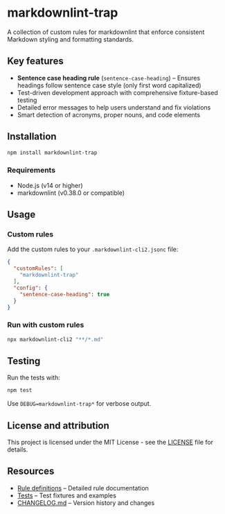 <!-- markdownlint-disable-next-line sentence-case-heading -->
# markdownlint-trap

A collection of custom rules for markdownlint that enforce consistent Markdown styling and formatting standards.

## Key features

- **Sentence case heading rule** (`sentence-case-heading`) – Ensures headings follow sentence case style (only first word capitalized)
- Test-driven development approach with comprehensive fixture-based testing
- Detailed error messages to help users understand and fix violations
- Smart detection of acronyms, proper nouns, and code elements

## Installation

```bash
npm install markdownlint-trap
```

### Requirements

- Node.js (v14 or higher)
- markdownlint (v0.38.0 or compatible)

## Usage

### Custom rules

Add the custom rules to your `.markdownlint-cli2.jsonc` file:

```json
{
  "customRules": [
    "markdownlint-trap"
  ],
  "config": {
    "sentence-case-heading": true
  }
}
```

### Run with custom rules

```bash
npx markdownlint-cli2 "**/*.md"
```

## Testing

Run the tests with:

```bash
npm test
```

Use `DEBUG=markdownlint-trap*` for verbose output.


## License and attribution

This project is licensed under the MIT License - see the [LICENSE](./LICENSE) file for details.

## Resources

- [Rule definitions](./docs/rules.md) – Detailed rule documentation
- [Tests](./tests/) – Test fixtures and examples
- [CHANGELOG.md](./CHANGELOG.md) – Version history and changes
